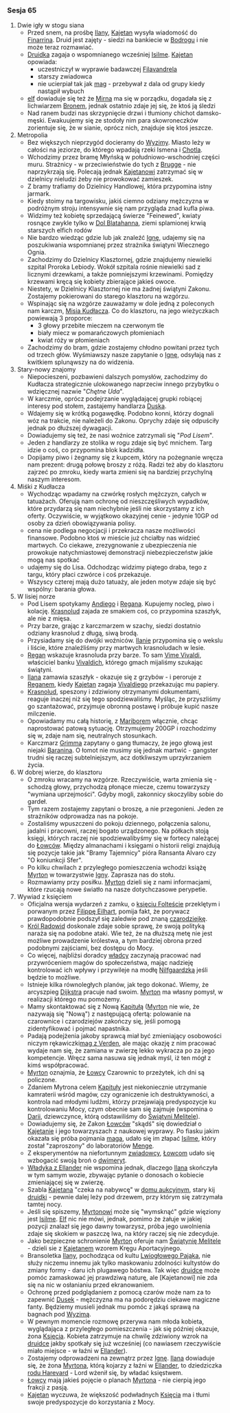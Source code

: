 ### Sesja 65
1. Dwie igły w stogu siana
    - Przed snem, na prośbę [Ilany](#g_ilana), [Kajetan](#g_kajetan) wysyła wiadomość do [Finarrina](#p_druid_finarrin). Druid jest zajęty - siedzi na bankiecie w [Bodrogu](#l_bodrog) i nie może teraz rozmawiać.
    - [Druidka](#g_ilana) zagaja o wspomnianego wcześniej [Isilme](#p_isilme). [Kajetan](#g_kajetan) opowiada:
        + uczestniczył w wyprawie badawczej [Filavandrela](#p_filavandrel)
        + starszy zwiadowca
        + nie ucierpiał tak jak [mag](#g_kajetan) - przebywał z dala od grupy kiedy nastąpił wybuch
    - [elf](#g_kajetan) dowiaduje się też że [Mirna](#p_mirna) ma się w porządku, dogadała się z lichwiarzem [Bronem](#p_bron), jednak ostatnio zdaje jej się, że ktoś ją śledzi
    - Nad ranem budzi nas skrzypnięcie drzwi i tłumiony chichot damsko-męski. Ewakuujemy się ze stodoły nim para skowroneczków zorientuje się, że w sianie, oprócz nich, znajduje się ktoś jeszcze.
2. Metropolia
    - Bez większych nieprzygód docieramy do [Wyzimy](#l_wyzima). Miasto leży w całości na jeziorze, do którego wpadają rzeki Ismena i [Chotla](#l_chotla).
    - Wchodzimy przez bramę Młyńską w południowo-wschodniej części muru. Strażnicy - w przeciwieństwie do tych z [Brugge](#l_m_brugge) - nie naprzykrzają się. Polecają jednak [Kajetanowi](#g_kajetan) zatrzymać się w dzielnicy nieludzi żeby nie prowokować zamieszek.
    - Z bramy trafiamy do Dzielnicy Handlowej, która przypomina istny jarmark.
    - Kiedy stoimy na targowisku, jakiś ciemno odziany mężczyzna w podróżnym stroju intensywnie się nam przygląda znad kufla piwa.
    - Widzimy też kobietę sprzedającą świerze "Feinewed", kwiaty rosnące zwykle tylko w [Dol Blatahanna](#l_dol_blatahanna), ziemi splamionej krwią starszych elfich rodów
    - Nie bardzo wiedząc gdzie lub jak znaleźć [Ignę](#p_igna), udajemy się na poszukiwania wspomnianej przez strażnika świątyni Wiecznego Ognia.
    - Zachodzimy do Dzielnicy Klasztornej, gdzie znajdujemy niewielki szpital Proroka Lebiody. Wokół szpitala rośnie niewielki sad z licznymi drzewkami, a także pomniejszymi krzewinami. Pomiędzy krzewami kręcą się kobiety zbierające jakieś owoce.
    - Niestety, w Dzielnicy Klasztornej nie ma żadnej świątyni Zakonu. Zostajemy pokierowani do starego klasztoru na wzgórzu.
    - Wspinając się na wzgórze zauważamy w dole jedną z poleconych nam karczm, [Misia Kudłacza](#l_kudlacz). Co do klasztoru, na jego wieżyczkach powiewają 3 proporce:
        + 3 głowy przebite mieczem na czerwonym tle
        + biały miecz w pomarańczowych płomieniach
        + kwiat róży w płomieniach
    - Zachodzimy do bram, gdzie zostajemy chłodno powitani przez tych od trzech głów. Wyśmiawszy nasze zapytanie o [Ignę](#p_igna), odsyłają nas z kwitkiem splunąwszy na do widzenia.
3. Stary-nowy znajomy
    - Niepocieszeni, pozbawieni dalszych pomysłów, zachodzimy do Kudłacza strategicznie ulokowanego naprzeciw innego przybytku o wdzięcznej nazwie "_Chętne Uda_".
    - W karczmie, oprócz podejrzanie wyglądającej grupki robiącej interesy pod stołem, zastajemy handlarza [Duska](#p_dusek).
    - Wdajemy się w krótką pogawędkę. Podobno konni, którzy dognali wóz na trakcie, nie należeli do Zakonu. Oprychy zdaje się odpuściły jednak po dłuższej dywagacji.
    - Dowiadujemy się też, że nasi woźnice zatrzymali się "_Pod Lisem_".
    - Jeden z handlarzy ze stolika w rogu zdaje się być mnichem. Targ idzie o coś, co przypomina blok kadzidła.
    - Dopijamy piwo i żegnamy się z kupcem, który na pożegnanie wręcza nam prezent: drugą połowę broszy z różą. Radzi też aby do klasztoru zajrzeć po zmroku, kiedy warta zmieni się na bardziej przychylną naszym interesom.
4. Miśki z Kudłacza
    - Wychodząc wpadamy na czwórkę rosłych mężczyzn, całych w tatuażach. Oferują nam ochronę od nieszczęśliwych wypadków, które przydarzą się nam niechybnie jeśli nie skorzystamy z ich oferty. Oczywiście, w wyjątkowo okazyjnej cenie - jedynie 10GP od osoby za dzień obowiązywania polisy.
    - cena nie podlega negocjacji i przekracza nasze możliwości finansowe. Podobno ktoś w mieście już chciałby nas widzieć martwych. Co ciekawe, zrezygnowanie z ubezpieczenia nie prowokuje natychmiastowej demonstracji niebezpieczeństw jakie mogą nas spotkać
    - udajemy się do Lisa. Odchodząc widzimy piątego draba, tego z targu, który płaci czwórce i coś przekazuje.
    - Wszyscy czterej mają dużo tatuaży, ale jeden motyw zdaje się być wspólny: barania głowa.
5. W lisiej norze
    - Pod Lisem spotykamy [Andiego](#p_andy) i [Regana](#p_regan). Kupujemy nocleg, piwo i kolację. [Krasnolud](#p_regan) zajada ze smakiem coś, co przypomina szaszłyk, ale nie z mięsa.
    - Przy barze, grając z karczmarzem w szachy, siedzi dostatnio odziany krasnolud z długą, siwą brodą.
    - Przysiadamy się do dwójki woźniców. [Ilanie](#g_ilana) przypomina się o wekslu i liście, które znaleźliśmy przy martwych krasnoludach w lesie.
    - [Regan](#p_regan) wskazuje krasnoluda przy barze. To sam [Vime Vivaldi](#p_vivaldi), właściciel banku [Vivaldich](#p_vivaldi), którego gmach mijaliśmy szukając świątyni.
    - [Ilana](#g_ilana) zamawia szaszłyk - okazuje się z grzybów - i peroruje z [Reganem](#p_regan), kiedy [Kajetan](#g_kajetan) zagaja [Vivaldiego](#p_vivaldi) przekazując mu papiery.
    - [Krasnolud](#p_vivaldi), speszony i zdziwiony otrzymanymi dokumentami, reaguje inaczej niż się tego spodziewaliśmy. Myśląc, że przyszliśmy go szantażować, przyjmuje obronną postawę i próbuje kupić nasze milczenie.
    - Opowiadamy mu całą historię, z [Mariborem](#l_maribor) włącznie, chcąc naprostować patową sytuację. Otrzymujemy 200GP i rozchodzimy się w, zdaje nam się, neutralnych stosunkach.
    - Karczmarz [Grimma](#p_grimma) zapytany o gang tłumaczy, że jego głową jest niejaki [Baranina](#p_baranina). O łomot nie musimy się jednak martwić - gangster trudni się raczej subtelniejszym, acz dotkliwszym uprzykrzaniem życia.
6. W dobrej wierze, do klasztoru
    - O zmroku wracamy na wzgórze. Rzeczywiście, warta zmienia się - schodzą głowy, przychodzą płonące miecze, czemu towarzyszy "wymiana uprzejmości". Gdyby mogli, zakonnicy skoczyliby sobie do gardeł.
    - Tym razem zostajemy zapytani o broszę, a nie przegonieni. Jeden ze strażników odprowadza nas na pokoje.
    - Zostaliśmy wpuszczeni do pokoju dziennego, połączenia salonu, jadalni i pracowni, raczej bogato urządzonego. Na półkach stoją księgi, których raczej nie spodziewalibyśmy się w fortecy należącej do [Łowców](#r_lowca). Między almanachami i księgami o historii religi znajdują się pozycje takie jak "Bramy Tajemnicy" pióra Ransanta Alvaro czy "O koniunkcji Sfer".
    - Po kilku chwilach z przyległego pomieszczenia wchodzi książę [Myrton](#p_lord_myrton) w towarzystwie [Igny](#p_igna). Zaprasza nas do stołu.
    - Rozmawiamy przy posiłku. [Myrton](#p_lord_myrton) dzieli się z nami informacjami, które rzucają nowe światło na nasze dotychczasowe perypetie.
5. Wywiad z księciem
    - Oficjalna wersja wydarzeń z zamku, o [księciu Folteście](#p_krol_foltest) przeklętym i porwanym przez [Filippę Eilhart](#p_filippa_eilhart), pomija fakt, że porywacz prawdopodobnie podszył się zaledwie pod znaną [czarodziejkę](#p_filippa_eilhart).
    - [Król Radowid](#p_krol_radowid) doskonale zdaje sobie sprawę, że swoją polityką naraża się na podobne ataki. Wie też, że na dłuższą metę nie jest możliwe prowadzenie królestwa, a tym bardziej obrona przed podobnymi zajściami, bez dostępu do Mocy.
    - Co więcej, najbliżsi doradcy [władcy](#p_krol_radowid) zaczynają pracować nad przywróceniem magów do społeczeństwa, mając nadzieję kontrolować ich wpływy i przywileje na modłę [Nilfgaardzką](#l_nilfgaard) jeśli będzie to możliwe.
    - Istnieje kilka równoległych planów, jak tego dokonać. Wiemy, że arcyszpieg [Dijkstra](#p_dijkstra) pracuje nad swoim. [Myrton](#p_lord_myrton) ma własny pomysł, w realizacji którego mu pomożemy.
    - Mamy skontaktować się z Nową [Kapitułą](#r_kapitula) ([Myrton](#p_lord_myrton) nie wie, że nazywają się "Nową") z następującą ofertą: polowanie na czarownice i czarodziejów zakończy się, jeśli pomogą zidentyfikować i pojmać napastnika.
    - Padają podejżenia jakoby sprawcą miał być zmieniający osobowości niczym rękawiczki[mag z Verden](#p_lars), ale mając okazję z nim pracować wydaje nam się, że zamiana w zwierzę lekko wykracza po za jego kompetencje. Wręcz sama nasuwa się jednak myśl, iż ten mógł z kimś współpracować.
    - [Myrton](#p_lord_myrton) oznajmia, że [Łowcy](#r_lowca) Czarownic to przeżytek, ich dni są policzone.
    - Zdaniem Mytrona celem [Kapituły](#r_kapitula) jest niekoniecznie utrzymanie kamraterii wśród magów, czy ograniczenie ich destruktywności, a kontrola nad młodymi ludźmi, którzy przejawiają predyspozycje ku kontrolowaniu Mocy, czym obecnie sam się zajmuje (wspomina o [Darii](#p_daria), dziewczynce, którą odstawiliśmy do [Świątyni Melitele](#l_smelitele)).
    - Dowiadujemy się, że Zakon [Łowców](#r_lowca) "skądś" się dowiedział o [Kajetanie](#g_kajetan) i jego towarzyszach z naukowej wyprawy. Po fiasku jakim okazała się próba pojmania [maga](#g_kajetan), udało się im złapać [Isilme](#p_isilme), który został "zaproszony" do laboratoriów [Menge](#p_menge).
    - Z eksperymentów na niefortunnym [zwiadowcy](#p_isilme), [Łowcom](#r_lowca) udało się wzbogacić swoją broń o [dwimeryt](#r_dwimeryt).
    - [Władyka z Ellander](#p_lord_myrton) nie wspomina jednak, dlaczego [Ilana](#g_ilana) skończyła w tym samym wozie, zbywając pytanie o donosach o kobiecie zmieniającej się w zwierzę.
    - Szabla [Kajetana](#g_kajetan) "czeka na nabywcę" w [domu aukcyjnym](#l_dom_borsodych), stary kij [druidki](#g_ilana) - pewnie dalej leży pod drzewem, przy którym się zatrzymała tamtej nocy.
    - Jeśli się spiszemy, [Myrtonowi](#p_lord_myrton) może się "wymsknąć" gdzie więziony jest [Isilme](#p_isilme). [Elf](#g_kajetan) nic nie mówi, jednak, pomimo że żałuje w jakiej pozycji znalazł się jego dawny towarzysz, próba jego uwolnienia zdaje się skokiem w paszczę lwa, na który raczej się nie zdecyduje.
    - Jako bezpieczne schronienie [Myrton](#p_lord_myrton) oferuje nam [Świątynię Melitele](#l_smelitele) - dzieli sie z [Kajetanem](#g_kajetan) wzorem Kręgu Aportacyjnego.
    - Bransoletka [Ilany](#g_ilana), pochodząca od kultu [Lwiogłowego Pająka](#r_lwioglowy_pajak), nie służy niczemu innemu jak tylko maskowaniu zdolności kultystów do zmiany formy - daru ich plugawego bóstwa. Tak więc [druidce](#g_ilana) może pomóc zamaskować jej prawdziwą naturę, ale [Kajetanowi] nie zda się na nic w osłanianiu przed ekranowaniem.
    - Ochronę przed podglądaniem z pomocą czarów może nam za to zapewnić [Dusek](#p_dusek) - mężczyzna ma na podorędziu ciekawe magiczne fanty. Będziemy musieli jednak mu pomóc z jakąś sprawą na bagnach pod [Wyzimą](#l_wyzima).
    - W pewnym momencie rozmowę przerywa nam młoda kobieta, wyglądająca z przyległego pomieszczenia - jak się później okazuje, żona [Księcia](#p_lord_myrton). Kobieta zatrzymuje na chwilę zdziwiony wzrok na [druidce](#g_ilana) jakby spotkały się już wcześniej (co nawiasem rzeczywiście miało miejsce - w łaźni w [Ellander](#l_ellander)).
    - Zostajemy odprowadzeni na zewnątrz przez [Ignę](#p_igna). [Ilana](#g_ilana) dowiaduje się, że żona [Myrtona](#p_lord_myrton), którą kojarzy z łaźni w [Ellander](#l_ellander), to dziedziczka [rodu Harevard](#p_rodzina_harevard) - Lord wżenił się, by władać księstwem.
    - [Łowcy](#r_lowca) mają jakieś pojęcie o planach [Myrtona](#p_lord_myrton) - nie cierpią jego frakcji z pasją.
    - [Kajetan](#g_kajetan) wyczuwa, że większość podwładnych [Księcia](#p_lord_myrton) ma i tłumi swoje predyspozycje do korzystania z Mocy.